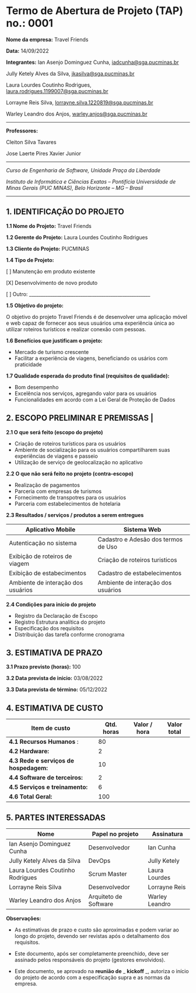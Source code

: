 # Termo de Abertura de Projeto (TAP) no.: 0001

**Nome da empresa:** Travel Friends

**Data:** 14/09/2022

**Integrantes:**
Ian Asenjo Dominguez Cunha, iadcunha@sga.pucminas.br

Jully Ketely Alves da Silva, jkasilva@sga.pucminas.br

Laura Lourdes Coutinho Rodrigues, laura.rodrigues.1199007@sga.pucminas.br

Lorrayne Reis Silva, lorrayne.silva.1220819@sga.pucminas.br

Warley Leandro dos Anjos, warley.anjos@sga.pucminas.br

---

**Professores:**

Cleiton Silva Tavares

Jose Laerte Pires Xavier Junior

---

_Curso de Engenharia de Software, Unidade Praça da Liberdade_

_Instituto de Informática e Ciências Exatas – Pontifícia Universidade de Minas Gerais (PUC MINAS), Belo Horizonte – MG – Brasil_

---

## 1. IDENTIFICAÇÃO DO PROJETO

**1.1 Nome do Projeto:** Travel Friends

**1.2 Gerente do Projeto:** Laura Lourdes Coutinho Rodrigues

**1.3 Cliente do Projeto:** PUCMINAS

**1.4 Tipo de Projeto:**

[ ] Manutenção em produto existente

[X] Desenvolvimento de novo produto

[ ] Outro: \_\_\_\_\_\_\_\_\_\_\_\_\_\_\_\_\_\_\_\_\_\_\_\_\_\_\_\_\_\_\_\_\_\_\_\_\_\_\_\_\_\_\_\_\_\_\_\_\_\_\_\_

**1.5 Objetivo do projeto:** 

O objetivo do projeto Travel Friends é de desenvolver uma aplicação móvel e web capaz de fornecer aos seus usuários uma experiência única ao utilizar roteiros turísticos e realizar conexão com pessoas.

**1.6 Benefícios que justificam o projeto:**
- Mercado de turismo crescente
- Facilitar a experiência de viagens, beneficiando os usários com praticidade

**1.7 Qualidade esperada do produto final (requisitos de qualidade):**
- Bom desempenho
- Excelência nos serviços, agregando valor para os usuários
- Funcionalidades em acordo com a Lei Geral de Proteção de Dados

## **2. ESCOPO PRELIMINAR E PREMISSAS** |

**2.1 O que será feito (escopo do projeto)**
- Criação de roteiros turísticos para os usuários
- Ambiente de socialização para os usuários compartilharem suas experiências de viagens e passeio
- Utilização de serviço de geolocalização no aplicativo

**2.2 O que não será feito no projeto (contra-escopo)**
- Realização de pagamentos
- Parceria com empresas de turismos
- Fornecimento de transpotres para os usuários 
- Parceria com estabelecimentos de hotelaria

**2.3 Resultados / serviços / produtos a serem entregues**

| Aplicativo Mobile | Sistema Web |
| --- | --- |
| Autenticação no sistema | Cadastro e Adesão dos termos de Uso|
| Exibição de roteiros de viagem | Criação de roteiros turisticos|
| Exibição de estabecimentos| Cadastro de estabelecimentos|
| Ambiente de interação dos usuários| Ambiente de interação dos usuários|

**2.4 Condições para início do projeto**
- Registro da Declaração de Escopo
- Registro Estrutura analítica do projeto
- Especificação dos requisitos
- Distribuição das tarefa conforme cronograma

## 3. ESTIMATIVA DE PRAZO

**3.1 Prazo previsto (horas):** 100

**3.2 Data prevista de início:** 03/08/2022 

**3.3 Data prevista de término:** 05/12/2022 

## 4. ESTIMATIVA DE CUSTO

| Item de custo | Qtd. horas | Valor / hora  | Valor total |
| --- | --- | --- | --- |
| **4.1 Recursos Humanos** : | 80 | | |
| **4.2 Hardware:** | 2 |  |  |
| **4.3 Rede e serviços de hospedagem:** | 10 |  | |
| **4.4 Software de terceiros:** | 2 | |  |
| **4.5 Serviços e treinamento:** | 6 | |  |
| **4.6 Total Geral:** | 100 |  | |

## 5. PARTES INTERESSADAS

| Nome | Papel no projeto | Assinatura |
| --- | --- | --- |
| Ian Asenjo Dominguez Cunha | Desenvolvedor | Ian Cunha    |
| Jully Ketely Alves da Silva | DevOps | Jully Ketely    | 
| Laura Lourdes Coutinho Rodrigues | Scrum Master | Laura Lourdes   |
| Lorrayne Reis Silva | Desenvolvedor | Lorrayne Reis    |
| Warley Leandro dos Anjos | Arquiteto de Software | Warley Leandro  |

**Observações:**

- As estimativas de prazo e custo são aproximadas e podem variar ao longo do projeto, devendo ser revistas após o detalhamento dos requisitos.

- Este documento, após ser completamente preenchido, deve ser assinado pelos responsáveis do projeto (gestores envolvidos).

- Este documento, se aprovado na **reunião de** _ **kickoff** _, autoriza o início do projeto de acordo com a especificação supra e as normas da empresa.

